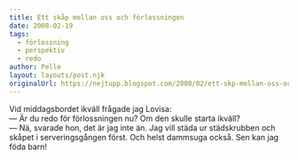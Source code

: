 ```yaml
---
title: Ett skåp mellan oss och förlossningen
date: 2008-02-19
tags: 
  - förlossning
  - perspektiv
  - redo	
author: Pelle
layout: layouts/post.njk
originalUrl: https://nejtupp.blogspot.com/2008/02/ett-skp-mellan-oss-och-frlossningen.html
---
```


Vid middagsbordet ikväll frågade jag Lovisa:<br> 
— Är du redo för förlossningen nu? Om den skulle starta ikväll?<br> 
— Nä, svarade hon, det är jag inte än. Jag vill städa ur städskrubben och skåpet i serveringsgången först. Och helst dammsuga också. Sen kan jag föda barn!
